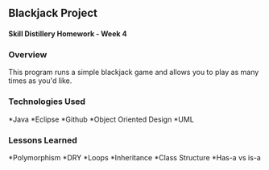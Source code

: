 ## Blackjack Project
#### Skill Distillery Homework - Week 4

### Overview
This program runs a simple blackjack game and allows you to play as many times as you'd like.


### Technologies Used

*Java
*Eclipse
*Github
*Object Oriented Design
*UML

### Lessons Learned

*Polymorphism
*DRY
*Loops
*Inheritance
*Class Structure
*Has-a vs is-a
